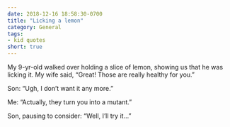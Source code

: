```yaml
---
date: 2018-12-16 18:58:30-0700
title: "Licking a lemon"
category: General
tags:
- kid quotes
short: true
---
```


My 9-yr-old walked over holding a slice of lemon, showing us that he was licking it. My wife said, “Great! Those are really healthy for you.”

Son: “Ugh, I don’t want it any more.”

Me: “Actually, they turn you into a mutant.”

Son, pausing to consider: “Well, I’ll try it…”

